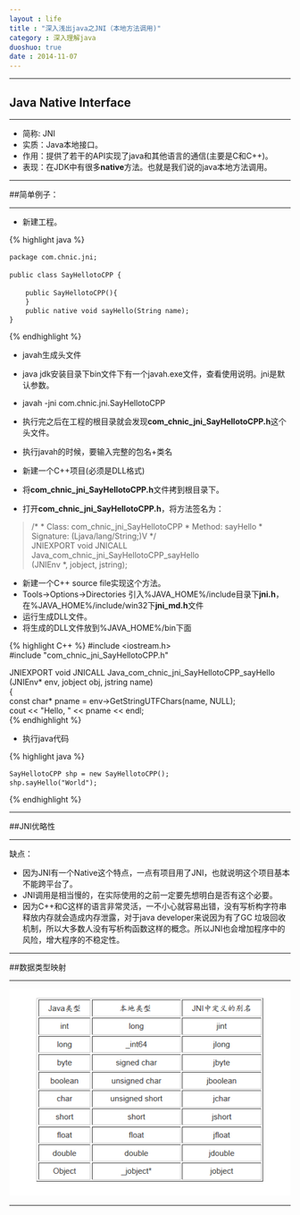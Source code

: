 ```yaml
---
layout : life
title : "深入浅出java之JNI（本地方法调用)"
category : 深入理解java
duoshuo: true
date : 2014-11-07
---
```

------------

## Java Native Interface

------------

* 简称: JNI 
* 实质：Java本地接口。
* 作用：提供了若干的API实现了java和其他语言的通信(主要是C和C++)。
* 表现：在JDK中有很多**native**方法。也就是我们说的java本地方法调用。

-------------

##简单例子：

-------------

* 新建工程。

{% highlight java %}

    package com.chnic.jni;  
      
    public class SayHellotoCPP {  
          
        public SayHellotoCPP(){  
        }  
        public native void sayHello(String name);  
    }  
{% endhighlight %}


* javah生成头文件
 * java jdk安装目录下bin文件下有一个javah.exe文件，查看使用说明。jni是默认参数。
 * javah -jni com.chnic.jni.SayHellotoCPP  
 * 执行完之后在工程的根目录就会发现**com_chnic_jni_SayHellotoCPP.h**这个头文件。
 * 执行javah的时候，要输入完整的包名+类名

* 新建一个C++项目(必须是DLL格式) 
 * 将**com_chnic_jni_SayHellotoCPP.h**文件拷到根目录下。
 * 打开**com_chnic_jni_SayHellotoCPP.h**，将方法签名为：
>    /* 
>     * Class:     com_chnic_jni_SayHellotoCPP 
>     * Method:    sayHello 
>     * Signature: (Ljava/lang/String;)V 
>     */  
>    JNIEXPORT void JNICALL Java_com_chnic_jni_SayHellotoCPP_sayHello  
>      (JNIEnv *, jobject, jstring);  
 * 新建一个C++ source file实现这个方法。
 *  Tools->Options->Directories 引入%JAVA_HOME%/include目录下**jni.h**，在%JAVA_HOME%/include/win32下**jni_md.h**文件
 * 运行生成DLL文件。
 * 将生成的DLL文件放到%JAVA_HOME%/bin下面
 
 
{% highlight C++ %}
#include <iostream.h>  
#include "com_chnic_jni_SayHellotoCPP.h"  
  
  
JNIEXPORT void JNICALL Java_com_chnic_jni_SayHellotoCPP_sayHello   
  (JNIEnv* env, jobject obj, jstring name)  
{  
    const char* pname = env->GetStringUTFChars(name, NULL);  
    cout << "Hello, " << pname << endl;   
{% endhighlight %}


* 执行java代码
   
{% highlight java %}

	SayHellotoCPP shp = new SayHellotoCPP();  
    shp.sayHello("World");  
{% endhighlight %}

-----------------

##JNI优略性

-----------------

缺点：

* 因为JNI有一个Native这个特点，一点有项目用了JNI，也就说明这个项目基本不能跨平台了。
* JNI调用是相当慢的，在实际使用的之前一定要先想明白是否有这个必要。
* 因为C++和C这样的语言非常灵活，一不小心就容易出错，没有写析构字符串释放内存就会造成内存泄露，对于java developer来说因为有了GC 垃圾回收机制，所以大多数人没有写析构函数这样的概念。所以JNI也会增加程序中的风险，增大程序的不稳定性。

-----------------

##数据类型映射

-----------------

![onepiece](/life/picture/jni.png)

-----------------
